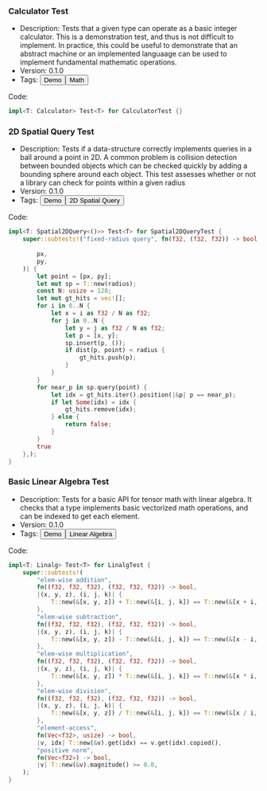 
### Calculator Test

- Description: Tests that a given type can operate as a basic integer calculator. This is a demonstration test, and thus is not difficult to implement. In practice, this could be useful to demonstrate that an abstract machine or an implemented languaage  can be used to implement fundamental mathematic operations.
- Version: 0.1.0
- Tags: <button>Demo</button><button>Math</button>

Code:
```rust
impl<T: Calculator> Test<T> for CalculatorTest {}
```

### 2D Spatial Query Test

- Description: Tests if a data-structure correctly implements queries in a ball around a
        point in 2D. A common problem is collision detection between bounded objects which can
        be checked quickly by adding a bounding sphere around each object. This test assesses
        whether or not a library can check for points within a given radius
- Version: 0.1.0
- Tags: <button>Demo</button><button>2D Spatial Query</button>

Code:
```rust
impl<T: Spatial2DQuery<()>> Test<T> for Spatial2DQueryTest {
    super::subtests!("fixed-radius query", fn(f32, (f32, f32)) -> bool, |radius,
                                                                         (
        px,
        py,
    )| {
        let point = [px, py];
        let mut sp = T::new(radius);
        const N: usize = 128;
        let mut gt_hits = vec![];
        for i in 0..N {
            let x = i as f32 / N as f32;
            for j in 0..N {
                let y = j as f32 / N as f32;
                let p = [x, y];
                sp.insert(p, ());
                if dist(p, point) < radius {
                    gt_hits.push(p);
                }
            }
        }
        for near_p in sp.query(point) {
            let idx = gt_hits.iter().position(|&p| p == near_p);
            if let Some(idx) = idx {
                gt_hits.remove(idx);
            } else {
                return false;
            }
        }
        true
    },);
}
```

### Basic Linear Algebra Test

- Description: Tests for a basic API for tensor math with linear algebra. It checks that
        a type implements basic vectorized math operations, and can be indexed to get each
        element.
- Version: 0.1.0
- Tags: <button>Demo</button><button>Linear Algebra</button>

Code:
```rust
impl<T: Linalg> Test<T> for LinalgTest {
    super::subtests!(
        "elem-wise addition",
        fn((f32, f32, f32), (f32, f32, f32)) -> bool,
        |(x, y, z), (i, j, k)| {
            T::new(&[x, y, z]) + T::new(&[i, j, k]) == T::new(&[x + i, y + j, z + k])
        },
        "elem-wise subtraction",
        fn((f32, f32, f32), (f32, f32, f32)) -> bool,
        |(x, y, z), (i, j, k)| {
            T::new(&[x, y, z]) - T::new(&[i, j, k]) == T::new(&[x - i, y - j, z - k])
        },
        "elem-wise multiplication",
        fn((f32, f32, f32), (f32, f32, f32)) -> bool,
        |(x, y, z), (i, j, k)| {
            T::new(&[x, y, z]) * T::new(&[i, j, k]) == T::new(&[x * i, y * j, z * k])
        },
        "elem-wise division",
        fn((f32, f32, f32), (f32, f32, f32)) -> bool,
        |(x, y, z), (i, j, k)| {
            T::new(&[x, y, z]) / T::new(&[i, j, k]) == T::new(&[x / i, y / j, z / k])
        },
        "element-access",
        fn(Vec<f32>, usize) -> bool,
        |v, idx| T::new(&v).get(idx) == v.get(idx).copied(),
        "positive norm",
        fn(Vec<f32>) -> bool,
        |v| T::new(&v).magnitude() >= 0.0,
    );
}
```
